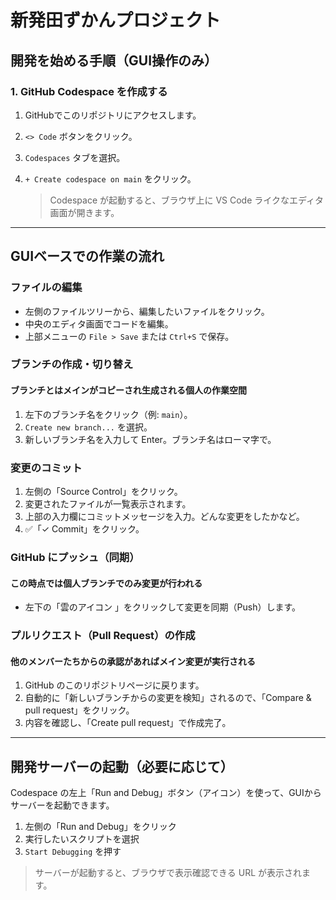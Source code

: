# 新発田ずかんプロジェクト

## 開発を始める手順（GUI操作のみ）

### 1. GitHub Codespace を作成する

1. GitHubでこのリポジトリにアクセスします。
2.  `<> Code` ボタンをクリック。
3. `Codespaces` タブを選択。
4. `+ Create codespace on main` をクリック。

   > Codespace が起動すると、ブラウザ上に VS Code ライクなエディタ画面が開きます。

---

## GUIベースでの作業の流れ

### ファイルの編集

- 左側のファイルツリーから、編集したいファイルをクリック。
- 中央のエディタ画面でコードを編集。
- 上部メニューの `File > Save` または `Ctrl+S` で保存。

### ブランチの作成・切り替え
#### ブランチとはメインがコピーされ生成される個人の作業空間
1. 左下のブランチ名をクリック（例: `main`）。
2. `Create new branch...` を選択。
3. 新しいブランチ名を入力して Enter。ブランチ名はローマ字で。

### 変更のコミット

1. 左側の「Source Control」をクリック。
2. 変更されたファイルが一覧表示されます。
3. 上部の入力欄にコミットメッセージを入力。どんな変更をしたかなど。
4. ✅「✓ Commit」をクリック。

### GitHub にプッシュ（同期）
#### この時点では個人ブランチでのみ変更が行われる
- 左下の「雲のアイコン 」をクリックして変更を同期（Push）します。

### プルリクエスト（Pull Request）の作成
#### 他のメンバーたちからの承認があればメイン変更が実行される
1. GitHub のこのリポジトリページに戻ります。
2. 自動的に「新しいブランチからの変更を検知」されるので、「Compare & pull request」をクリック。
3. 内容を確認し、「Create pull request」で作成完了。

---

##  開発サーバーの起動（必要に応じて）

Codespace の左上「Run and Debug」ボタン（アイコン）を使って、GUIからサーバーを起動できます。

1. 左側の「Run and Debug」をクリック
2. 実行したいスクリプトを選択
3. `Start Debugging` を押す

> サーバーが起動すると、ブラウザで表示確認できる URL が表示されます。
